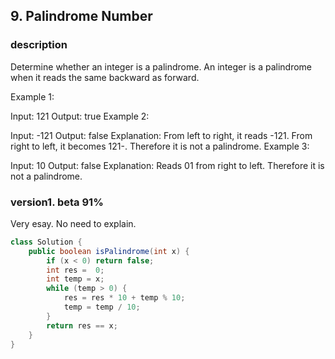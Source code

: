 ## 9. Palindrome Number

### description

Determine whether an integer is a palindrome. An integer is a palindrome when it reads the same backward as forward.

Example 1:

Input: 121
Output: true
Example 2:

Input: -121
Output: false
Explanation: From left to right, it reads -121. From right to left, it becomes 121-. Therefore it is not a palindrome.
Example 3:

Input: 10
Output: false
Explanation: Reads 01 from right to left. Therefore it is not a palindrome.

### version1.  beta 91%

Very esay. No need to explain.

```java
class Solution {
    public boolean isPalindrome(int x) {
        if (x < 0) return false;
        int res =  0;
        int temp = x;
        while (temp > 0) {
            res = res * 10 + temp % 10;
            temp = temp / 10;
        }
        return res == x;
    }
}
```